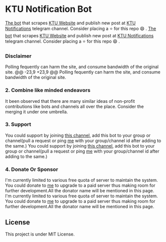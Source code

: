 # KTU Notification Bot
[The bot]() that scrapes [KTU Website](https://ktu.edu.in/eu/core/announcements.htm) and publish new post at [KTU Notifications](https://t.me/KTU_RC/) telegram channel. Consider placing a :star: for this repo :smile: .
[The bot]() that scrapes [KTU Website](https://ktu.edu.in/eu/core/announcements.htm) and publish new post at [KTU Notifications](http://t.me/ktustudymaterials) telegram channel. Consider placing a :star: for this repo :smile: .

### Disclaimer
Polling fequently can harm the site, and consume bandwidth of the original site.
@@ -23,9 +23,9 @@ Polling fequently can harm the site, and consume bandwidth of the original site.
  ### 2. Combine like minded endeavors 
  It been observed that there are many similar ideas of non-profit contributions like bots and channels all over the place. Consider the merging it under one umbrella.
  ### 3. Support 
  You could support by joining [this channel](https://t.me/KTU_RC/), add this bot to your group or channel(pull a request or ping [me](https://t.me/tupio) with your group/channel id after adding to the same.)
  You could support by joining [this channel](http://t.me/ktustudymaterials), add this bot to your group or channel(pull a request or ping [me](https://t.me/tupio) with your group/channel id after adding to the same.)
  ### 4. Donate Or Sponsor
   I'm currently limited to various free quota of server to maintain the system. You could donate to [me](https://t.me/tupio) to upgrade to a paid server thus making room for further development.All the donator name will be mentioned in this page.
   I'm currently limited to various free quota of server to maintain the system. You could donate to [me](http://t.me/ktustudymaterials) to upgrade to a paid server thus making room for further development.All the donator name will be mentioned in this page.

## License 
 This project is under MIT License.